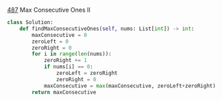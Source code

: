 [487](https://leetcode.com/problems/max-consecutive-ones-ii/) Max Consecutive Ones II

```python
class Solution:
    def findMaxConsecutiveOnes(self, nums: List[int]) -> int:
        maxConsecutive = 0
        zeroLeft = 0
        zeroRight = 0
        for i in range(len(nums)):
            zeroRight += 1
            if nums[i] == 0:
                zeroLeft = zeroRight
                zeroRight = 0
            maxConsecutive = max(maxConsecutive, zeroLeft+zeroRight)
        return maxConsecutive

```